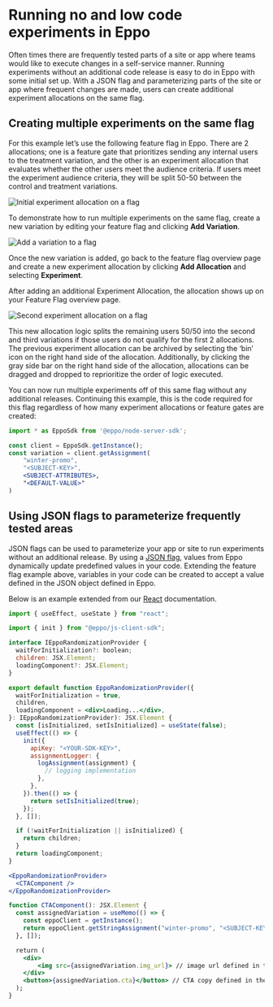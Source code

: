 # Running no and low code experiments in Eppo

Often times there are frequently tested parts of a site or app where teams would like to execute changes in a self-service manner. Running experiments without an additional code release is easy to do in Eppo with some initial set up. With a JSON flag and parameterizing parts of the site or app where frequent changes are made, users can create additional experiment allocations on the same flag.

## Creating multiple experiments on the same flag

For this example let’s use the following feature flag in Eppo. There are 2 allocations; one is a feature gate that prioritizes sending any internal users to the treatment variation, and the other is an experiment allocation that evaluates whether the other users meet the audience criteria. If users meet the experiment audience criteria, they will be split 50-50 between the control and treatment variations.

![Initial experiment allocation on a flag](/img/guides/no-low-code-experiments/first-exp-allocation.png)

To demonstrate how to run multiple experiments on the same flag, create a new variation by editing your feature flag and clicking **Add Variation**.

![Add a variation to a flag](/img/guides/no-low-code-experiments/add-variation.png)

Once the new variation is added, go back to the feature flag overview page and create a new experiment allocation by clicking **Add Allocation** and selecting **Experiment**.

After adding an additional Experiment Allocation, the allocation shows up on your Feature Flag overview page.

![Second experiment allocation on a flag](/img/guides/no-low-code-experiments/second-exp-allocation.png)


This new allocation logic splits the remaining users 50/50 into the second and third variations if those users do not qualify for the first 2 allocations. The previous experiment allocation can be archived by selecting the ‘bin’ icon on the right hand side of the allocation. Additionally, by clicking the gray side bar on the right hand side of the allocation, allocations can be dragged and dropped to reprioritize the order of logic executed.

You can now run multiple experiments off of this same flag without any additional releases. Continuing this example, this is the code required for this flag regardless of how many experiment allocations or feature gates are created:

```jsx
import * as EppoSdk from '@eppo/node-server-sdk';

const client = EppoSdk.getInstance();
const variation = client.getAssignment(
    "winter-promo", 
    "<SUBJECT-KEY>", 
    <SUBJECT-ATTRIBUTES>, 
    "<DEFAULT-VALUE>"
)
```


## Using JSON flags to parameterize frequently tested areas

JSON flags can be used to parameterize your app or site to run experiments without an additional release. By using a [JSON flag](/feature-flagging/flag-variations#json-flags), values from Eppo dynamically update predefined values in your code. Extending the feature flag example above, variables in your code can be created to accept a value defined in the JSON object defined in Eppo.

Below is an example extended from our [React](/sdks/client-sdks/javascript#usage-in-react) documentation.

```jsx
import { useEffect, useState } from "react";

import { init } from "@eppo/js-client-sdk";

interface IEppoRandomizationProvider {
  waitForInitialization?: boolean;
  children: JSX.Element;
  loadingComponent?: JSX.Element;
}

export default function EppoRandomizationProvider({
  waitForInitialization = true,
  children,
  loadingComponent = <div>Loading...</div>,
}: IEppoRandomizationProvider): JSX.Element {
  const [isInitialized, setIsInitialized] = useState(false);
  useEffect(() => {
    init({
      apiKey: "<YOUR-SDK-KEY>",
      assignmentLogger: {
        logAssignment(assignment) {
          // logging implementation
        },
      },
    }).then(() => {
      return setIsInitialized(true);
    });
  }, []);

  if (!waitForInitialization || isInitialized) {
    return children;
  }
  return loadingComponent;
}
```
```jsx
<EppoRandomizationProvider>
  <CTAComponent />
</EppoRandomizationProvider>
```
```jsx
function CTAComponent(): JSX.Element {
  const assignedVariation = useMemo(() => {
    const eppoClient = getInstance();
    return eppoClient.getStringAssignment("winter-promo", "<SUBJECT-KEY>", <SUBJECT-ATTRIBUTES>, "<DEFAULT-VALUE>");
  }, []);

  return (
    <div>
	    <img src={assignedVariation.img_url}> // image url defined in the Eppo JSON flag
    </div>
    <button>{assignedVariation.cta}</button> // CTA copy defined in the Eppo JSON flag
  );
}
```
